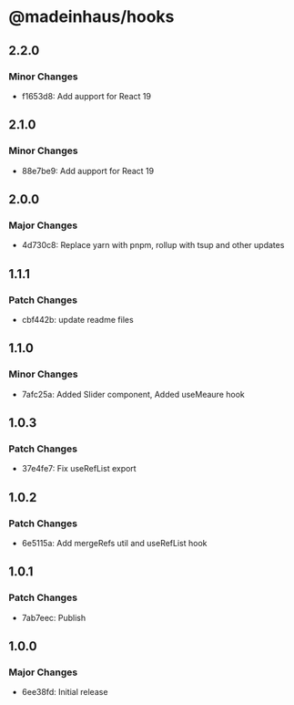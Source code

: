# @madeinhaus/hooks

## 2.2.0

### Minor Changes

- f1653d8: Add aupport for React 19

## 2.1.0

### Minor Changes

- 88e7be9: Add aupport for React 19

## 2.0.0

### Major Changes

- 4d730c8: Replace yarn with pnpm, rollup with tsup and other updates

## 1.1.1

### Patch Changes

- cbf442b: update readme files

## 1.1.0

### Minor Changes

- 7afc25a: Added Slider component, Added useMeaure hook

## 1.0.3

### Patch Changes

- 37e4fe7: Fix useRefList export

## 1.0.2

### Patch Changes

- 6e5115a: Add mergeRefs util and useRefList hook

## 1.0.1

### Patch Changes

- 7ab7eec: Publish

## 1.0.0

### Major Changes

- 6ee38fd: Initial release
